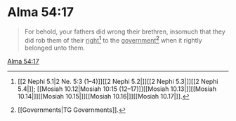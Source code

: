 # Alma 54:17

> For behold, your fathers did wrong their brethren, insomuch that they did rob them of their <u>right</u>[^a] to the <u>government</u>[^b] when it rightly belonged unto them.

[Alma 54:17](https://www.churchofjesuschrist.org/study/scriptures/bofm/alma/54?lang=eng&id=p17#p17)


[^a]: [[2 Nephi 5.1|2 Ne. 5:3 (1–4)]][[2 Nephi 5.2|]][[2 Nephi 5.3|]][[2 Nephi 5.4|]]; [[Mosiah 10.12|Mosiah 10:15 (12–17)]][[Mosiah 10.13|]][[Mosiah 10.14|]][[Mosiah 10.15|]][[Mosiah 10.16|]][[Mosiah 10.17|]].  
[^b]: [[Governments|TG Governments]].  
